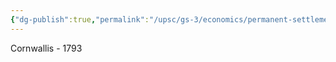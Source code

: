 ```yaml
---
{"dg-publish":true,"permalink":"/upsc/gs-3/economics/permanent-settlement/","dgHomeLink":true,"dgPassFrontmatter":false}
---
```


Cornwallis - 1793


